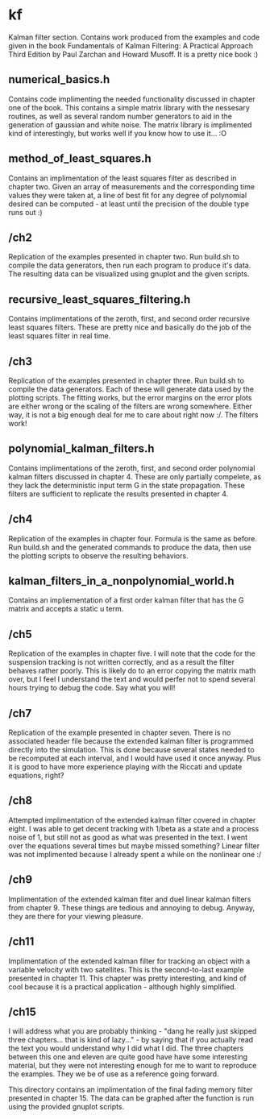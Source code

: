 
# kf

Kalman filter section. Contains work produced from the examples and code given in the book
Fundamentals of Kalman Filtering: A Practical Approach Third Edition by Paul Zarchan and 
Howard Musoff. It is a pretty nice book :)

## numerical_basics.h

Contains code implimenting the needed functionality discussed in chapter one of the book.
This contains a simple matrix library with the nessesary routines, as well as several
random number generators to aid in the generation of gaussian and white noise. The
matrix library is implimented kind of interestingly, but works well if you know
how to use it... :O

## method_of_least_squares.h

Contains an implimentation of the least squares filter as described in chapter two. Given
an array of measurements and the corresponding time values they were taken at, a line
of best fit for any degree of polynomial desired can be computed - at least until the 
precision of the double type runs out :)

## /ch2

Replication of the examples presented in chapter two. Run build.sh to compile the data
generators, then run each program to produce it's data. The resulting data can be
visualized using gnuplot and the given scripts.

## recursive_least_squares_filtering.h

Contains implimentations of the zeroth, first, and second order recursive least
squares filters. These are pretty nice and basically do the job of the least
squares filter in real time.

## /ch3

Replication of the examples presented in chapter three. Run build.sh to compile
the data generators. Each of these will generate data used by the plotting
scripts. The fitting works, but the error margins on the error plots are either
wrong or the scaling of the filters are wrong somewhere. Either way, it is not
a big enough deal for me to care about right now :/. The filters work!

## polynomial_kalman_filters.h

Contains implimentations of the zeroth, first, and second order polynomial
kalman filters discussed in chapter 4. These are only partially compelete,
as they lack the deterministic input term G in the state propagation. These
filters are sufficient to replicate the results presented in chapter 4.

## /ch4

Replication of the examples in chapter four. Formula is the same as
before. Run build.sh and the generated commands to produce the data,
then use the plotting scripts to observe the resulting behaviors.

## kalman_filters_in_a_nonpolynomial_world.h

Contains an impliementation of a first order kalman filter that has
the G matrix and accepts a static u term. 

## /ch5 

Replication of the examples in chapter five. I will note that
the code for the suspension tracking is not written correctly,
and as a result the filter behaves rather poorly. This is
likely do to an error copying the matrix math over, but
I feel I understand the text and would perfer not to spend
several hours trying to debug the code. Say what you will!

## /ch7

Replication of the example presented in chapter seven. There is
no associated header file because the extended kalman filter is
programmed directly into the simulation. This is done because
several states needed to be recomputed at each interval, and I
would have used it once anyway. Plus it is good to have more
experience playing with the Riccati and update equations, right?

## /ch8

Attempted implimentation of the extended kalman filter covered in
chapter eight. I was able to get decent tracking with 1/beta as
a state and a process noise of 1, but still not as good as what 
was presented in the text. I went over the equations several times
but maybe missed something? Linear filter was not implimented because
I already spent a while on the nonlinear one :/

## /ch9

Implimentation of the extended kalman fiter and duel linear kalman
filters from chapter 9. These things are tedious and annoying to
debug. Anyway, they are there for your viewing pleasure.

## /ch11

Implimentation of the extended kalman filter for tracking an object
with a variable velocity with two satellites. This is the second-to-last
example presented in chapter 11. This chapter was pretty interesting, and
kind of cool because it is a practical application - although highly simplified.

## /ch15

I will address what you are probably thinking - "dang he really just skipped
three chapters... that is kind of lazy..." - by saying that if you actually
read the text you would understand why I did what I did. The three chapters
between this one and eleven are quite good have have some interesting material,
but they were not interesting enough for me to want to reproduce the examples.
They we be of use as a reference going forward.   
   
This directory contains an implimentation of the final fading memory filter
presented in chapter 15. The data can be graphed after the function is run
using the provided gnuplot scripts.


